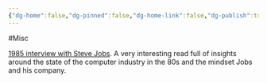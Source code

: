 ```yaml
---
{"dg-home":false,"dg-pinned":false,"dg-home-link":false,"dg-publish":true,"tags":["dgblip"],"created-date":"2019-11-12T00:00:00","disabled rules":["yaml-title","yaml-title-alias","file-name-heading"],"title":"philipp @ 2019-11-12","dg-permalink":"2019/11/12/jobs-interview/","updated-date":"2025-04-30T22:27:35","dg-path":"blips/2019-11-12-jobs-interview.md","permalink":"/2019/11/12/jobs-interview/","dgPassFrontmatter":true}
---
```



#Misc

[1985 interview with Steve
Jobs](http://reprints.longform.org/playboy-interview-steve-jobs). A very
interesting read full of insights around the state of the computer industry in
the 80s and the mindset Jobs and his company.




